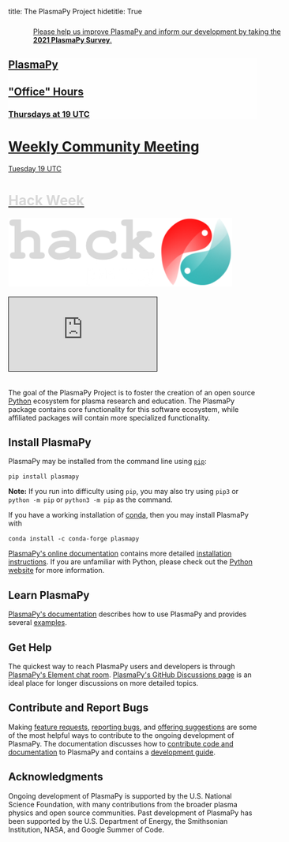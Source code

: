 title: The PlasmaPy Project
hidetitle: True

<!-- Survey Card -->

<div class="feature-row" style="margin: 24px 0">
    <div class="feature-column" style="width: 100%; padding: 0 10%">
        <a class="feature-link" href="https://docs.google.com/forms/d/e/1FAIpQLScSuNAAv1quCIUsQNy7UHP9sR6mPSyjIJBnvRGxjkaynK9ldA/viewform?usp=sf_link">
        <div class="feature-card feature-card-banner">
            <div>
                Please help us improve PlasmaPy and inform our development by
                taking the <b>2021 PlasmaPy Survey</b>.
            </div>
        </div>
        </a>
    </div>
</div>

<!-- Feature Cards -->
<div class="feature-row">
    <!-- Feature 1 -->
    <div class="feature-column">
        <a class="feature-link" href="meetings/office_hours">
        <div class="feature-card" 
              style="background-image: linear-gradient(rgba(255, 255, 255, 0.5),
                                       rgba(255, 255, 255, 0.5)), 
                                       none;
              background-color: var(--plasmapy-light-red)">
            <div>
                <h2>PlasmaPy</h2>
                <h2>"Office" Hours</h2>
                <h3>Thursdays at 19 UTC</h3>
            </div>
        </div>
        </a>
    </div>
    <!-- Feature 2 -->
    <div class="feature-column">
        <a class="feature-link" href="meetings/weekly">
        <div class="feature-card">
            <div>
                <h1>Weekly Community Meeting</h1>
                Tuesday 19 UTC
            </div>
        </div>
        </a>
    </div>
    <!-- Feature 3 -->
    <div class="feature-column">
        <a class="feature-link" href="https://hack.plasmapy.org">
        <div class="feature-card" 
              style="background-image: linear-gradient(rgba(255, 255, 255, 0.0), 
                                       rgba(255, 255, 255, 0.0)), 
                                       none;
                     background-color: var(--plasmapy-darkblue)">
            <div>
                <h1 style="color: #d8d8d8; margin-bottom: 18px">Hack Week</h1>
                <img src="/images/hack_logo(v7).png" alt="" style="max-width: 90%">
            </div>
        </div>
        </a>
    </div>
</div>

<br>

<!-- YouTube Video-->
<div class="aspect-ratio-80pc">
    <iframe src="https://www.youtube-nocookie.com/embed/E8RwQF5wcXM"
            style="border: 1px solid black"
            frameborder="0" 
            allow="accelerometer; autoplay; encrypted-media; gyroscope; picture-in-picture"
            allowfullscreen>
    </iframe>
</div>

<br/>

The goal of the PlasmaPy Project is to foster the creation of an open source [Python](https://www.python.org/) ecosystem for plasma research and education.  The PlasmaPy package contains core functionality for this software ecosystem, while affiliated packages will contain more specialized functionality.

## Install PlasmaPy

PlasmaPy may be installed from the command line using [`pip`](https://pip.pypa.io/en/stable/):

```shell
pip install plasmapy
```

**Note:** If you run into difficulty using `pip`, you may also try using `pip3` or `python -m pip` or `python3 -m pip` as the command.

If you have a working installation of [conda](https://docs.conda.io/en/latest/), then you may install PlasmaPy with

```shell
conda install -c conda-forge plasmapy
```

[PlasmaPy's online documentation](https://docs.plasmapy.org/) contains more 
detailed [installation instructions](https://docs.plasmapy.org/en/latest/install.html).
If you are unfamiliar with Python, please check out the 
[Python website](https://www.python.org/) for more information.

## Learn PlasmaPy

[PlasmaPy's documentation](http://docs.plasmapy.org/en/latest) describes how to use PlasmaPy and provides several [examples](https://docs.plasmapy.org/en/latest/examples.html). 

## Get Help

The quickest way to reach PlasmaPy users and developers is through [PlasmaPy's
Element chat room](https://app.element.io/#/room/#plasmapy:openastronomy.org).
[PlasmaPy's GitHub Discussions
page](https://github.com/PlasmaPy/PlasmaPy/discussions) is an ideal place for
longer discussions on more detailed topics.

## Contribute and Report Bugs

Making [feature requests](https://github.com/PlasmaPy/PlasmaPy/issues/new?template=Feature_request.md), [reporting bugs](https://github.com/PlasmaPy/PlasmaPy/issues/new?template=Bug_report.md), and [offering suggestions](https://docs.google.com/forms/d/e/1FAIpQLSdT3O5iHZrLJRuavFyzoR23PGy0Prfzx2SQOcwJGWtvHyT2lw/viewform) are some of the most helpful ways to contribute to the ongoing development of PlasmaPy.  The documentation discusses how to [contribute code and documentation](http://docs.plasmapy.org/en/latest/CONTRIBUTING.html) to PlasmaPy and contains a [development guide](http://docs.plasmapy.org/en/latest/development/index.html).

## Acknowledgments

Ongoing development of PlasmaPy is supported by the U.S. National Science Foundation, with many contributions from the broader plasma physics and open source communities.  Past development of PlasmaPy has been supported by the U.S. Department of Energy, the Smithsonian Institution, NASA, and Google Summer of Code.
